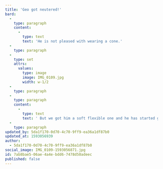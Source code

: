 ```yaml
---
title: 'Geo got neutered!'
bard:
  -
    type: paragraph
    content:
      -
        type: text
        text: 'He is not pleased with wearing a cone.'
  -
    type: paragraph
  -
    type: set
    attrs:
      values:
        type: image
        image: IMG_0109.jpg
        width: w-1/2
  -
    type: paragraph
  -
    type: paragraph
    content:
      -
        type: text
        text: ' But we got him a soft flexible one and he has started getting used to it'
  -
    type: paragraph
updated_by: 5da1f170-0d70-4c70-9ff9-ea36a1df87b0
updated_at: 1593056939
author:
  - 5da1f170-0d70-4c70-9ff9-ea36a1df87b0
social_image: IMG_0109-1593056871.jpg
id: 7ab8bae5-06ae-4a4e-bdd6-7478d50adeec
published: false
---
```

